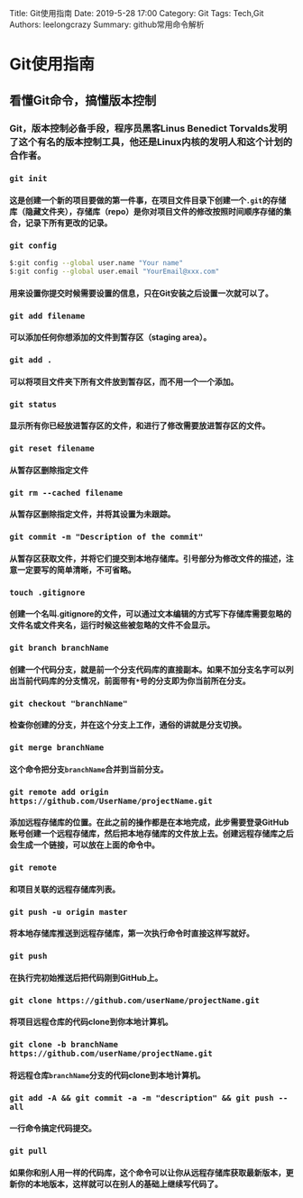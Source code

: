 ﻿Title: Git使用指南 
Date: 2019-5-28 17:00
Category: Git 
Tags: Tech,Git
Authors: leelongcrazy
Summary: github常用命令解析

Git使用指南
===
看懂Git命令，搞懂版本控制
---

### Git，版本控制必备手段，程序员黑客Linus Benedict Torvalds发明了这个有名的版本控制工具，他还是Linux内核的发明人和这个计划的合作者。

### `git init`
#### 这是创建一个新的项目要做的第一件事，在项目文件目录下创建一个`.git`的存储库（隐藏文件夹），存储库（repo）是你对项目文件的修改按照时间顺序存储的集合，记录下所有更改的记录。

### `git config`
```sh
$:git config --global user.name "Your name"
$:git config --global user.email "YourEmail@xxx.com"
```
#### 用来设置你提交时候需要设置的信息，只在Git安装之后设置一次就可以了。

### `git add filename`
#### 可以添加任何你想添加的文件到暂存区（staging area）。

### `git add .`
#### 可以将项目文件夹下所有文件放到暂存区，而不用一个一个添加。

### `git status`
#### 显示所有你已经放进暂存区的文件，和进行了修改需要放进暂存区的文件。

### `git reset filename`
#### 从暂存区删除指定文件

### `git rm --cached filename`
#### 从暂存区删除指定文件，并将其设置为未跟踪。

### `git commit -m "Description of the commit"`
#### 从暂存区获取文件，并将它们提交到本地存储库。引号部分为修改文件的描述，注意一定要写的简单清晰，不可省略。

### `touch .gitignore`
#### 创建一个名叫.gitignore的文件，可以通过文本编辑的方式写下存储库需要忽略的文件名或文件夹名，运行时候这些被忽略的文件不会显示。

### `git branch branchName`
#### 创建一个代码分支，就是前一个分支代码库的直接副本。如果不加分支名字可以列出当前代码库的分支情况，前面带有`*`号的分支即为你当前所在分支。

### `git checkout "branchName"`
#### 检查你创建的分支，并在这个分支上工作，通俗的讲就是分支切换。

### `git merge branchName`
#### 这个命令把分支`branchName`合并到当前分支。

### `git remote add origin https://github.com/UserName/projectName.git`
#### 添加远程存储库的位置。在此之前的操作都是在本地完成，此步需要登录GitHub账号创建一个远程存储库，然后把本地存储库的文件放上去。创建远程存储库之后会生成一个链接，可以放在上面的命令中。

### `git remote`
#### 和项目关联的远程存储库列表。

### `git push -u origin master`
#### 将本地存储库推送到远程存储库，第一次执行命令时直接这样写就好。

### `git push`
#### 在执行完初始推送后把代码刚到GitHub上。

### `git clone https://github.com/userName/projectName.git`
#### 将项目远程仓库的代码clone到你本地计算机。

### `git clone -b branchName https://github.com/userName/projectName.git`
#### 将远程仓库`branchName`分支的代码clone到本地计算机。

### `git add -A && git commit -a -m "description" && git push --all`
#### 一行命令搞定代码提交。

### `git pull`
#### 如果你和别人用一样的代码库，这个命令可以让你从远程存储库获取最新版本，更新你的本地版本，这样就可以在别人的基础上继续写代码了。
